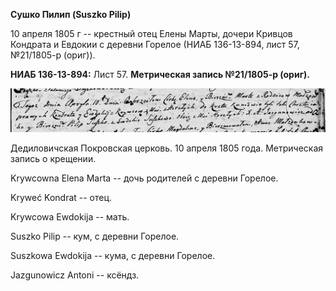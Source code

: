 **Сушко Пилип (Suszko Pilip)**

10 апреля 1805 г -- крестный отец Елены Марты, дочери Кривцов Кондрата и
Евдокии с деревни Горелое (НИАБ 136-13-894, лист 57, №21/1805-р (ориг)).

**НИАБ 136-13-894:** Лист 57. **Метрическая запись №21/1805-р (ориг).**

![](./media/c8472e7c9e05f1ce0d22883607ddcb0b020866f3.png)

Дедиловичская Покровская церковь. 10 апреля 1805 года. Метрическая
запись о крещении.

Krywcowna Elena Marta -- дочь родителей с деревни Горелое.

Kryweć Kondrat -- отец.

Krywcowa Ewdokija -- мать.

Suszko Pilip -- кум, с деревни Горелое.

Suszkowa Ewdokija -- кума, с деревни Горелое.

Jazgunowicz Antoni -- ксёндз.
